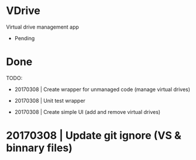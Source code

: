 # VDrive
Virtual drive management app

* Pending
# Done

TODO:

* 20170308 | Create wrapper for unmanaged code (manage virtual drives)

* 20170308 | Unit test wrapper

* 20170308 | Create simple UI (add and remove virtual drives)

# 20170308 | Update git ignore (VS & binnary files)

